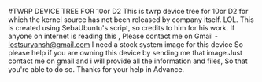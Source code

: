 #TWRP DEVICE TREE FOR 10or D2
This is twrp device tree for 10or D2 for which the kernel source has not been released by company itself. LOL.
This is created using SebaUbuntu's script, so credits to him for his work.
If anyone on internet is reading this , Please contact me on Gmail - lostsuryansh@gmail.com
I need a stock system image for this device So please help if you are owning this device by sending me that image.Just contact me on gmail and i will provide all the information and files, So that you're able to do so.
Thanks for your help in Advance.
